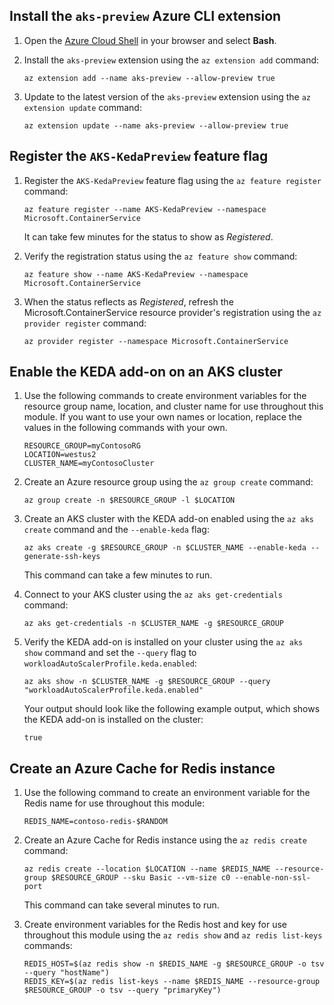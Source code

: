 ## Install the `aks-preview` Azure CLI extension

1. Open the [Azure Cloud Shell](https://shell.azure.com) in your browser and select **Bash**.

1. Install the `aks-preview` extension using the `az extension add` command:

    ```azurecli-interactive
    az extension add --name aks-preview --allow-preview true
    ```

1. Update to the latest version of the `aks-preview` extension using the `az extension update` command:

    ```azurecli-interactive
    az extension update --name aks-preview --allow-preview true
    ```

## Register the `AKS-KedaPreview` feature flag

1. Register the `AKS-KedaPreview` feature flag using the `az feature register` command:

    ```azurecli-interactive
    az feature register --name AKS-KedaPreview --namespace Microsoft.ContainerService
    ```

    It can take few minutes for the status to show as *Registered*.

1. Verify the registration status using the `az feature show` command:

    ```azurecli-interactive
    az feature show --name AKS-KedaPreview --namespace Microsoft.ContainerService
    ```

1. When the status reflects as *Registered*, refresh the Microsoft.ContainerService resource provider's registration using the `az provider register` command:

    ```azurecli-interactive
    az provider register --namespace Microsoft.ContainerService
    ```

## Enable the KEDA add-on on an AKS cluster

1. Use the following commands to create environment variables for the resource group name, location, and cluster name for use throughout this module. If you want to use your own names or location, replace the values in the following commands with your own.

    ```azurecli-interactive
    RESOURCE_GROUP=myContosoRG
    LOCATION=westus2
    CLUSTER_NAME=myContosoCluster
    ```

1. Create an Azure resource group using the `az group create` command:

    ```azurecli-interactive
    az group create -n $RESOURCE_GROUP -l $LOCATION
    ```

1. Create an AKS cluster with the KEDA add-on enabled using the `az aks create` command and the `--enable-keda` flag:

    ```azurecli-interactive
    az aks create -g $RESOURCE_GROUP -n $CLUSTER_NAME --enable-keda --generate-ssh-keys
    ```

    This command can take a few minutes to run.

1. Connect to your AKS cluster using the `az aks get-credentials` command:

    ```azurecli-interactive
    az aks get-credentials -n $CLUSTER_NAME -g $RESOURCE_GROUP
    ```

1. Verify the KEDA add-on is installed on your cluster using the `az aks show` command and set the `--query` flag to `workloadAutoScalerProfile.keda.enabled`:

    ```azurecli-interactive
    az aks show -n $CLUSTER_NAME -g $RESOURCE_GROUP --query "workloadAutoScalerProfile.keda.enabled"
    ```

    Your output should look like the following example output, which shows the KEDA add-on is installed on the cluster:

    ```output
    true
    ```

## Create an Azure Cache for Redis instance

1. Use the following command to create an environment variable for the Redis name for use throughout this module:

    ```azurecli-interactive
    REDIS_NAME=contoso-redis-$RANDOM
    ```

1. Create an Azure Cache for Redis instance using the `az redis create` command:

    ```azurecli-interactive
    az redis create --location $LOCATION --name $REDIS_NAME --resource-group $RESOURCE_GROUP --sku Basic --vm-size c0 --enable-non-ssl-port
    ```

    This command can take several minutes to run.

1. Create environment variables for the Redis host and key for use throughout this module using the `az redis show` and `az redis list-keys` commands:

    ```azurecli-interactive
    REDIS_HOST=$(az redis show -n $REDIS_NAME -g $RESOURCE_GROUP -o tsv --query "hostName")
    REDIS_KEY=$(az redis list-keys --name $REDIS_NAME --resource-group $RESOURCE_GROUP -o tsv --query "primaryKey")
    ```
